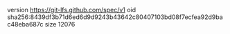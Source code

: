 version https://git-lfs.github.com/spec/v1
oid sha256:8439df3b71d6ed6d9d9243b43642c80407103bd08f7ecfea92d9bac48eba687c
size 12076
